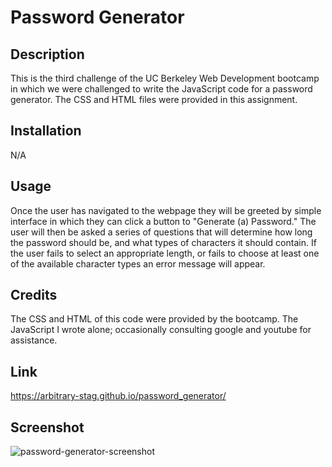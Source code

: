 # Password Generator

## Description
This is the third challenge of the UC Berkeley Web Development bootcamp in which we were challenged to write the JavaScript code for a password generator. The CSS and HTML files were provided in this assignment.

## Installation 
N/A

## Usage
Once the user has navigated to the webpage they will be greeted by simple interface in which they can click a button to "Generate (a) Password." The user will then be asked a series of questions that will determine how long the password should be, and what types of characters it should contain. If the user fails to select an appropriate length, or fails to choose at least one of the available character types an error message will appear.

## Credits
The CSS and HTML of this code were provided by the bootcamp. The JavaScript I wrote alone; occasionally consulting google and youtube for assistance.

## Link
https://arbitrary-stag.github.io/password_generator/

## Screenshot

![password-generator-screenshot](https://user-images.githubusercontent.com/120620818/221385833-25ff3f7c-4c06-498c-a9fe-9956072fdd3d.png)
